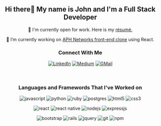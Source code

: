 <h2 align="center">Hi there👋 My name is John and I'm a Full Stack Developer</h2>

<div align="center">
    <p>💼 I'm currently open for work. Here is my <a href="https://resume.creddle.io/resume/89sepdxunfs">résumé.</a></p>
    <p>🔭 I’m currently working on <a href="https://github.com/JohnLowie4/aphnetworks-front-end-clone">APH Networks front-end clone</a> using React.</p>
</div>

<h3 align="center">Connect With Me</h3>

<div align="center">
<a href="https://www.linkedin.com/in/jzlowie"><img alt="LinkedIn" src="https://img.shields.io/badge/linkedin-%230077B5.svg?&style=for-the-badge&logo=linkedin&logoColor=white" /></a>
<a href="https://jzlowie.medium.com"><img alt="Medium" src="https://img.shields.io/badge/medium-%2312100E.svg?&style=for-the-badge&logo=medium&logoColor=white"/></a>
<a href="mailto:jzlowie@gmail.com"><img alt="GMail" src="https://img.shields.io/badge/gmail-%23ffffff.svg?&style=for-the-badge&logo=gmail&logoColor=red"/></a>
</div>
<br>
<br>


<h3 align="center">Languages and Framewords That I've Worked on</h3>

<p align="center">
    <img alt="javascript" src="https://img.shields.io/badge/javascript-%23dbcc1f.svg?&style=for-the-badge&logo=javascript&logoColor=black" />
    <img alt="python" src="https://img.shields.io/badge/python-%23ffe100.svg?&style=for-the-badge&logo=python" />
    <img alt="ruby" src="https://img.shields.io/badge/ruby-%23ff0000.svg?&style=for-the-badge&logo=ruby&logoColor=white" />
    <img alt="postgres" src="https://img.shields.io/badge/postgres-%23316192.svg?&style=for-the-badge&logo=postgresql&logoColor=white" />
    <img alt="html5" src="https://img.shields.io/badge/html5-%23ff5e00.svg?&style=for-the-badge&logo=html5&logoColor=white" />
    <img alt="css3" src="https://img.shields.io/badge/css3-%230059ff.svg?&style=for-the-badge&logo=css3&logoColor=white" />
</p>
<p align="center">
    <img alt="react" src="https://img.shields.io/badge/react%20-%2320232a.svg?&style=for-the-badge&logo=react&logoColor=%2361DAFB" />
    <img alt="react native" src="https://img.shields.io/badge/react%20native%20-%2320232a.svg?&style=for-the-badge&logo=react&logoColor=%2361DAFB" />
    <img alt="nodejs" src="https://img.shields.io/badge/node.js%20-%2343853D.svg?&style=for-the-badge&logo=node.js&logoColor=white" />
    <img alt="expressjs" src="https://img.shields.io/badge/express.js%20-%23ffffff.svg?&style=for-the-badge&logo=express&logoColor=black" />
</p>
<p align="center">
    <img alt="bootstrap" src="https://img.shields.io/badge/bootstrap%20-%238925fa.svg?&style=for-the-badge&logo=bootstrap&logoColor=white" />
    <img alt="rails" src="https://img.shields.io/badge/rails%20-%23fafafa.svg?&style=for-the-badge&logo=rubyonrails&logoColor=red" />
    <img alt="jquery" src="https://img.shields.io/badge/jquery%20-%23fafafa.svg?&style=for-the-badge&logo=jquery&logoColor=%23316192" />
    <img alt="git" src="https://img.shields.io/badge/git%20-%23ff5d17.svg?&style=for-the-badge&logo=git&logoColor=white" />
    <img alt="npm" src="https://img.shields.io/badge/npm%20-%23ff0000.svg?&style=for-the-badge&logo=npm&logoColor=white" />
</p>
<br>
<br>
